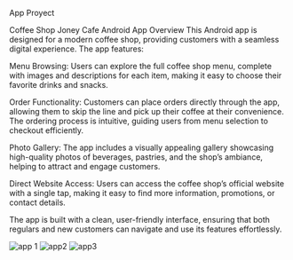 App Proyect

Coffee Shop Joney Cafe Android App Overview
This Android app is designed for a modern coffee shop, providing customers with a seamless digital experience. The app features:

Menu Browsing: Users can explore the full coffee shop menu, complete with images and descriptions for each item, making it easy to choose their favorite drinks and snacks.

Order Functionality: Customers can place orders directly through the app, allowing them to skip the line and pick up their coffee at their convenience. The ordering process is intuitive, guiding users from menu selection to checkout efficiently.

Photo Gallery: The app includes a visually appealing gallery showcasing high-quality photos of beverages, pastries, and the shop’s ambiance, helping to attract and engage customers.

Direct Website Access: Users can access the coffee shop’s official website with a single tap, making it easy to find more information, promotions, or contact details.

The app is built with a clean, user-friendly interface, ensuring that both regulars and new customers can navigate and use its features effortlessly.





![app 1](https://github.com/user-attachments/assets/569d8e95-5e5c-4451-b08c-a1054d038af2) ![app2](https://github.com/user-attachments/assets/53edcc4c-b55b-4fb3-882b-71cb9654483f) ![app3](https://github.com/user-attachments/assets/854405ac-c9c5-4d8f-a214-7757fff46160)
